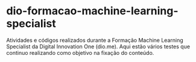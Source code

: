 # dio-formacao-machine-learning-specialist
Atividades e códigos realizados durante a Formação Machine Learning Specialist da Digital Innovation One (dio.me). Aqui estão vários testes que continuo realizando como objetivo na fixação do conteúdo. 
